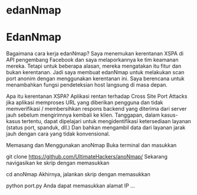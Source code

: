 # edanNmap

# EdanNmap
Bagaimana cara kerja edanNmap?
Saya menemukan kerentanan XSPA di API pengembang Facebook dan saya melaporkannya ke tim keamanan mereka. Tetapi untuk beberapa alasan, mereka mengatakan itu fitur dan bukan kerentanan. Jadi saya membuat edanNmap untuk melakukan scan port anonim dengan menggunakan kerentanan ini. Saya berencana untuk menambahkan fungsi pendeteksian host langsung di masa depan.

Apa itu kerentanan XSPA?
Aplikasi rentan terhadap Cross Site Port Attacks jika aplikasi memproses URL yang diberikan pengguna dan tidak memverifikasi / membersihkan respons backend yang diterima dari server jauh sebelum mengirimnya kembali ke klien. Tanggapan, dalam kasus-kasus tertentu, dapat dipelajari untuk mengidentifikasi ketersediaan layanan (status port, spanduk, dll.) Dan bahkan mengambil data dari layanan jarak jauh dengan cara yang tidak konvensional.

Memasang dan Menggunakan anoNmap
Buka terminal dan masukkan

git clone https://github.com/UltimateHackers/anoNmap/
Sekarang navigasikan ke skrip dengan memasukkan

cd anoNmap
Akhirnya, jalankan skrip dengan memasukkan

python port.py
Anda dapat memasukkan alamat IP ...
